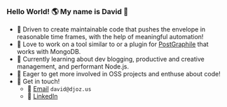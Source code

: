### Hello World! 🌎 My name is David 👋

- 🤖 Driven to create maintainable code that pushes the envelope in reasonable time frames, with the help of meaningful automation!
- 💖 Love to work on a tool similar to or a plugin for [PostGraphile](https://www.graphile.org/postgraphile/) that works with MongoDB.
- 🌱 Currently learning about dev blogging, productive and creative management, and performant Node.js.
- 👯 Eager to get more involved in OSS projects and enthuse about code!
- 📡 Get in touch!
  - 📧 [Email](mailto:david@djoz.us) `david@djoz.us`
  - 🏢 [LinkedIn](https://www.linkedin.com/in/djoz/)
<!--
**Unit2795/Unit2795** is a ✨ _special_ ✨ repository because its `README.md` (this file) appears on your GitHub profile.

Here are some ideas to get you started:

- 🔭 I’m currently working on ...
- 🌱 I’m currently learning ...
- 👯 I’m looking to collaborate on ...
- 🤔 I’m looking for help with ...
- 💬 Ask me about ...
- 📫 How to reach me: ...
 ...
- ⚡ Fun fact: ...
-->

